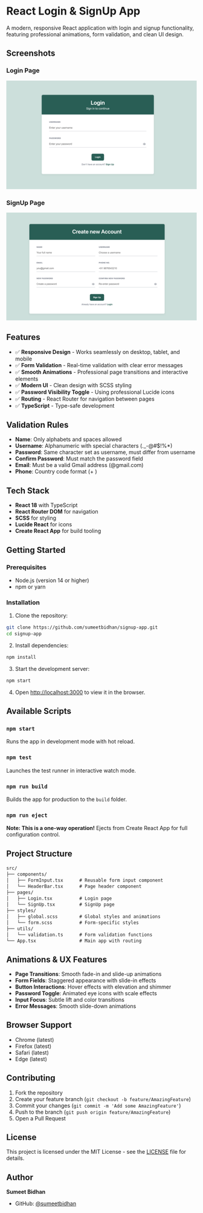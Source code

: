 # React Login & SignUp App

A modern, responsive React application with login and signup functionality, featuring professional animations, form validation, and clean UI design.

## Screenshots

### Login Page
![Login Screen](./logIn.png)

### SignUp Page
![SignUp Screen](./signUp.png)

## Features

- ✅ **Responsive Design** - Works seamlessly on desktop, tablet, and mobile
- ✅ **Form Validation** - Real-time validation with clear error messages
- ✅ **Smooth Animations** - Professional page transitions and interactive elements
- ✅ **Modern UI** - Clean design with SCSS styling
- ✅ **Password Visibility Toggle** - Using professional Lucide icons
- ✅ **Routing** - React Router for navigation between pages
- ✅ **TypeScript** - Type-safe development

## Validation Rules

- **Name**: Only alphabets and spaces allowed
- **Username**: Alphanumeric with special characters (._-@#$!%*)
- **Password**: Same character set as username, must differ from username
- **Confirm Password**: Must match the password field
- **Email**: Must be a valid Gmail address (@gmail.com)
- **Phone**: Country code format (+<country> <number>)

## Tech Stack

- **React 18** with TypeScript
- **React Router DOM** for navigation
- **SCSS** for styling
- **Lucide React** for icons
- **Create React App** for build tooling

## Getting Started

### Prerequisites

- Node.js (version 14 or higher)
- npm or yarn

### Installation

1. Clone the repository:
```bash
git clone https://github.com/sumeetbidhan/signup-app.git
cd signup-app
```

2. Install dependencies:
```bash
npm install
```

3. Start the development server:
```bash
npm start
```

4. Open [http://localhost:3000](http://localhost:3000) to view it in the browser.

## Available Scripts

### `npm start`
Runs the app in development mode with hot reload.

### `npm test`
Launches the test runner in interactive watch mode.

### `npm run build`
Builds the app for production to the `build` folder.

### `npm run eject`
**Note: This is a one-way operation!** Ejects from Create React App for full configuration control.

## Project Structure

```
src/
├── components/
│   ├── FormInput.tsx      # Reusable form input component
│   └── HeaderBar.tsx      # Page header component
├── pages/
│   ├── Login.tsx          # Login page
│   └── SignUp.tsx         # SignUp page
├── styles/
│   ├── global.scss        # Global styles and animations
│   └── form.scss          # Form-specific styles
├── utils/
│   └── validation.ts      # Form validation functions
└── App.tsx                # Main app with routing
```

## Animations & UX Features

- **Page Transitions**: Smooth fade-in and slide-up animations
- **Form Fields**: Staggered appearance with slide-in effects
- **Button Interactions**: Hover effects with elevation and shimmer
- **Password Toggle**: Animated eye icons with scale effects
- **Input Focus**: Subtle lift and color transitions
- **Error Messages**: Smooth slide-down animations

## Browser Support

- Chrome (latest)
- Firefox (latest)
- Safari (latest)
- Edge (latest)

## Contributing

1. Fork the repository
2. Create your feature branch (`git checkout -b feature/AmazingFeature`)
3. Commit your changes (`git commit -m 'Add some AmazingFeature'`)
4. Push to the branch (`git push origin feature/AmazingFeature`)
5. Open a Pull Request

## License

This project is licensed under the MIT License - see the [LICENSE](LICENSE) file for details.

## Author

**Sumeet Bidhan**
- GitHub: [@sumeetbidhan](https://github.com/sumeetbidhan)